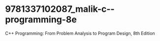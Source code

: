 # 9781337102087_malik-c--programming-8e
C++ Programming: From Problem Analysis to Program Design, 8th Edition
